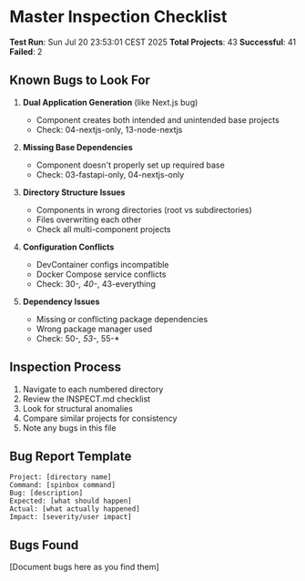# Master Inspection Checklist

**Test Run**: Sun Jul 20 23:53:01 CEST 2025
**Total Projects**: 43
**Successful**: 41
**Failed**: 2

## Known Bugs to Look For

1. **Dual Application Generation** (like Next.js bug)
   - Component creates both intended and unintended base projects
   - Check: 04-nextjs-only, 13-node-nextjs

2. **Missing Base Dependencies**
   - Component doesn't properly set up required base
   - Check: 03-fastapi-only, 04-nextjs-only

3. **Directory Structure Issues**
   - Components in wrong directories (root vs subdirectories)
   - Files overwriting each other
   - Check all multi-component projects

4. **Configuration Conflicts**
   - DevContainer configs incompatible
   - Docker Compose service conflicts
   - Check: 30-*, 40-*, 43-everything

5. **Dependency Issues**
   - Missing or conflicting package dependencies
   - Wrong package manager used
   - Check: 50-*, 53-*, 55-*

## Inspection Process

1. Navigate to each numbered directory
2. Review the INSPECT.md checklist
3. Look for structural anomalies
4. Compare similar projects for consistency
5. Note any bugs in this file

## Bug Report Template

```
Project: [directory name]
Command: [spinbox command]
Bug: [description]
Expected: [what should happen]
Actual: [what actually happened]
Impact: [severity/user impact]
```

## Bugs Found

[Document bugs here as you find them]

